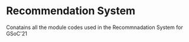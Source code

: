# Recommendation System 

Conatains all the module codes used in the Recommnadation System for GSoC'21
